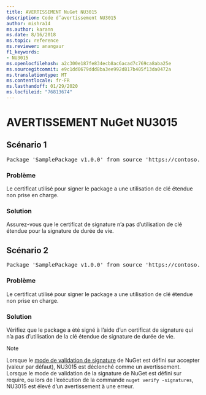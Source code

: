 ```yaml
---
title: AVERTISSEMENT NuGet NU3015
description: Code d’avertissement NU3015
author: mishra14
ms.author: karann
ms.date: 8/16/2018
ms.topic: reference
ms.reviewer: anangaur
f1_keywords:
- NU3015
ms.openlocfilehash: a2c300e187fe834ecb8ac6acad7c769ca8aba25e
ms.sourcegitcommit: e9c1dd0679ddd8ba3ee992d817b405f13da0472a
ms.translationtype: MT
ms.contentlocale: fr-FR
ms.lasthandoff: 01/29/2020
ms.locfileid: "76813674"
---
```

# <a name="nuget-warning-nu3015"></a>AVERTISSEMENT NuGet NU3015

## <a name="scenario-1"></a>Scénario 1

<pre>Package 'SamplePackage v1.0.0' from source 'https://contoso.com/index.json': The lifetime signing EKU in the primary signature's certificate is not supported.</pre>

### <a name="issue"></a>Problème

Le certificat utilisé pour signer le package a une utilisation de clé étendue non prise en charge.


### <a name="solution"></a>Solution

Assurez-vous que le certificat de signature n’a pas d’utilisation de clé étendue pour la signature de durée de vie.



## <a name="scenario-2"></a>Scénario 2

<pre>Package 'SamplePackage v1.0.0' from source 'https://contoso.com/index.json': The lifetime signing EKU in the signing certificate is not supported.</pre>

### <a name="issue"></a>Problème

Le certificat utilisé pour signer le package a une utilisation de clé étendue non prise en charge.


### <a name="solution"></a>Solution

Vérifiez que le package a été signé à l’aide d’un certificat de signature qui n’a pas d’utilisation de la clé étendue de signature de durée de vie.


> [!Note]
> Lorsque le [mode de validation de signature](../../consume-packages/installing-signed-packages.md#configure-package-signature-requirements) de NuGet est défini sur accepter (valeur par défaut), NU3015 est déclenché comme un avertissement. Lorsque le mode de validation de la signature de NuGet est défini sur require, ou lors de l’exécution de la commande `nuget verify -signatures`, NU3015 est élevé d’un avertissement à une erreur. 
